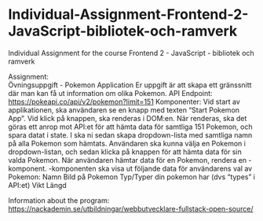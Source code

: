 # Individual-Assignment-Frontend-2-JavaScript-bibliotek-och-ramverk
Individual Assignment for the course Frontend 2 - JavaScript - bibliotek och ramverk

Assignment:  
Övningsuppgift - Pokemon Application
Er uppgift är att skapa ett gränssnitt där man kan få ut information om olika Pokemon.
API Endpoint: https://pokeapi.co/api/v2/pokemon?limit=151
Komponenter: 
<App>
<PokemonApplication>
<Pokemon>
Vid start av applikationen, ska användaren se en knapp med texten “Start Pokemon App”.
Vid klick på knappen, ska <PokemonApplication> renderas i DOM:en.
När <PokemonApplication/> renderas, ska det göras ett anrop mot API:et för att hämta data för samtliga 151 Pokemon, och spara datat i state.
I <PokemonApplication> ska ni sedan skapa dropdown-lista med samtliga namn på alla Pokemon som hämtats. Användaren ska kunna välja en Pokemon i dropdown-listan, och sedan klicka på knappen för att hämta data för sin valda Pokemon.
När användaren hämtar data för en Pokemon, rendera en <Pokemon>-komponent.
<Pokemon>-komponenten ska visa ut följande data för användarens val av Pokemon:
Namn
Bild på Pokemon
Typ/Typer din pokemon har (dvs “types” i API:et)
Vikt
Längd

Information about the program: https://nackademin.se/utbildningar/webbutvecklare-fullstack-open-source/
